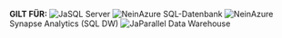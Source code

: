 <Token>**GILT FÜR:** ![Ja](media/yes-icon.png)SQL Server ![Nein](media/no-icon.png)Azure SQL-Datenbank ![Nein](media/no-icon.png)Azure Synapse Analytics (SQL DW) ![Ja](media/yes-icon.png)Parallel Data Warehouse </Token>
